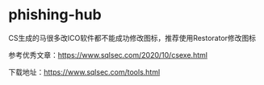 # phishing-hub



CS生成的马很多改ICO软件都不能成功修改图标，推荐使用Restorator修改图标

参考优秀文章：https://www.sqlsec.com/2020/10/csexe.html

下载地址：https://www.sqlsec.com/tools.html
